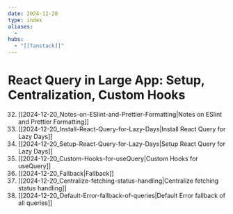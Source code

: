 ```yaml
---
date: 2024-12-20
type: index
aliases:
  -
hubs:
  - "[[Tanstack]]"
---
```


# React Query in Large App: Setup, Centralization, Custom Hooks

32. [[2024-12-20_Notes-on-ESlint-and-Prettier-Formatting|Notes on ESlint and Prettier Formatting]]
35. [[2024-12-20_Install-React-Query-for-Lazy-Days|Install React Query for Lazy Days]]
36. [[2024-12-20_Setup-React-Query-for-Lazy-Days|Setup React Query for Lazy Days]]
38. [[2024-12-20_Custom-Hooks-for-useQuery|Custom Hooks for useQuery]]
39. [[2024-12-20_Fallback|Fallback]]
40. [[2024-12-20_Centralize-fetching-status-handling|Centralize fetching status handling]]
41. [[2024-12-20_Default-Error-fallback-of-queries|Default Error fallback of all queries]]

